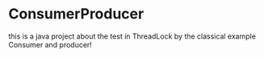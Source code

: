 # ConsumerProducer
this is a java project about the test in ThreadLock by the classical example Consumer and producer!
